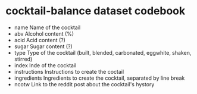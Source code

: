 # cocktail-balance dataset codebook

- name <chr> Name of the cocktail
- abv <dbl> Alcohol content (%)
- acid <dbl> Acid content (?)
- sugar <dbl> Sugar content (?)
- type <chr> Type of the cocktail (built, blended, carbonated, eggwhite, shaken, stirred)
- index <int> Inde of the cocktail
- instructions <chr> Instructions to create the coctail
- ingredients <chr> Ingredients to create the cocktail, separated by line break
- ncotw <chr> Link to the reddit post about the cocktail's hystory
